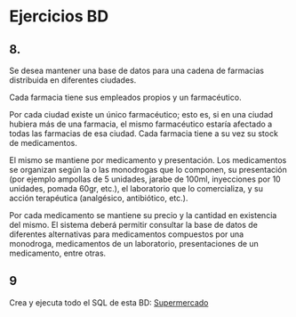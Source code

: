 # Ejercicios BD

## 8.

Se desea mantener una base de datos para una cadena de farmacias distribuida en diferentes ciudades.

Cada farmacia tiene sus empleados propios y un farmacéutico.

Por cada ciudad existe un único farmacéutico; esto es, si en una ciudad hubiera más de una farmacia, el mismo farmacéutico estaría afectado a todas las farmacias de esa ciudad. Cada farmacia tiene a su vez su stock de medicamentos.

El mismo se mantiene por medicamento y presentación. Los medicamentos se organizan según la o las
monodrogas que lo componen, su presentación (por ejemplo ampollas de 5 unidades, jarabe de 100ml,
inyecciones por 10 unidades, pomada 60gr, etc.), el laboratorio que lo comercializa, y su acción
terapéutica (analgésico, antibiótico, etc.).

Por cada medicamento se mantiene su precio y la cantidad en existencia del mismo. El sistema deberá permitir consultar la base de datos de diferentes alternativas para medicamentos compuestos por una monodroga, medicamentos de un laboratorio, presentaciones de un medicamento, entre otras.

## 9

Crea y ejecuta todo el SQL de esta BD: [Supermercado](https://github.com/andresWeitzel/db_supermercado_PostgreSQL)
